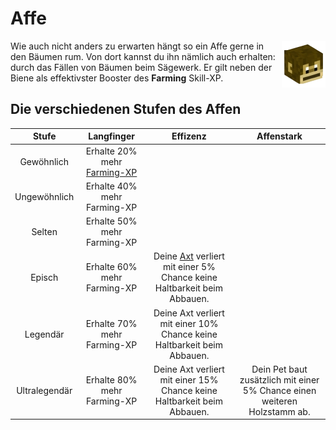 # Affe 

<img align="right" width="70" eight="75" src="../../../assets/image/pets/Affe.png">

Wie auch nicht anders zu erwarten hängt so ein Affe gerne in den Bäumen rum. Von dort kannst du ihn nämlich auch erhalten: durch das Fällen von Bäumen beim Sägewerk. Er gilt neben der Biene als effektivster Booster des **Farming** Skill-XP.  

## Die verschiedenen Stufen des Affen
| Stufe | Langfinger | Effizenz | Affenstark |
|:-:|:-:|:-:|:-:|
| Gewöhnlich | Erhalte 20% mehr [Farming-XP](../../pages/skills/farming.md) |
| Ungewöhnlich | Erhalte 40% mehr Farming-XP |
| Selten | Erhalte 50% mehr Farming-XP |
| Episch | Erhalte 60% mehr Farming-XP | Deine [Axt](https://github.com/ImGxrke/GRWiki/blob/master/docs/pages/nebenjobs/sägewerk.md#äxte) verliert mit einer 5% Chance keine Haltbarkeit beim Abbauen. |
| Legendär | Erhalte 70% mehr Farming-XP | Deine Axt verliert mit einer 10% Chance keine Haltbarkeit beim Abbauen. |
| Ultralegendär | Erhalte 80% mehr Farming-XP | Deine Axt verliert mit einer 15% Chance keine Haltbarkeit beim Abbauen. | Dein Pet baut zusätzlich mit einer 5% Chance einen weiteren Holzstamm ab. |
